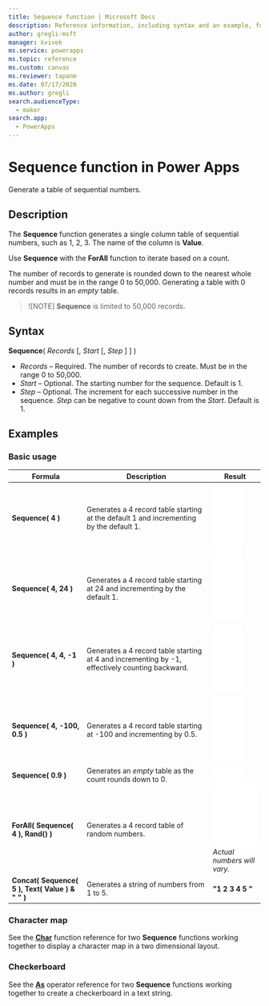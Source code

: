 ```yaml
---
title: Sequence function | Microsoft Docs
description: Reference information, including syntax and an example, for the Sequence function in Power Apps
author: gregli-msft
manager: kvivek
ms.service: powerapps
ms.topic: reference
ms.custom: canvas
ms.reviewer: tapanm
ms.date: 07/17/2020
ms.author: gregli
search.audienceType: 
  - maker
search.app: 
  - PowerApps
---
```

# Sequence function in Power Apps
Generate a table of sequential numbers.

## Description
The **Sequence** function generates a single column table of sequential numbers, such as 1, 2, 3.  The name of the column is **Value**.

Use **Sequence** with the **ForAll** function to iterate based on a count.

The number of records to generate is rounded down to the nearest whole number and must be in the range 0 to 50,000.  Generating a table with 0 records results in an *empty* table.

> ![NOTE]
> **Sequence** is limited to 50,000 records.

## Syntax
**Sequence**( *Records* [, *Start* [, *Step* ] ] )

* *Records* – Required. The number of records to create.  Must be in the range 0 to 50,000.
* *Start* – Optional.  The starting number for the sequence.  Default is 1.
* *Step* – Optional.  The increment for each successive number in the sequence.  *Step* can be negative to count down from the *Start*.  Default is 1.

## Examples

### Basic usage

| Formula | Description | Result |
| --- | --- | --- |
| **Sequence( 4 )** | Generates a 4 record table starting at the default 1 and incrementing by the default 1. | ![](media/function-sequence/sequence-4.png) |
| **Sequence( 4, 24 )** | Generates a 4 record table starting at 24 and incrementing by the default 1. | ![](media/function-sequence/sequence-4-24.png) |
| **Sequence( 4, 4, -1 )** | Generates a 4 record table starting at 4 and incrementing by -1, effectively counting backward. | ![](media/function-sequence/sequence-4-4-n1.png) |
| **Sequence( 4, -100, 0.5 )** | Generates a 4 record table starting at -100 and incrementing by 0.5. | ![](media/function-sequence/sequence-4-n100-p5.png) |
| **Sequence( 0.9 )** | Generates an *empty* table as the count rounds down to 0. | ![](media/function-sequence/sequence-empty.png) | 
| **ForAll( Sequence( 4 ), Rand() )** | Generates a 4 record table of random numbers. | ![](media/function-sequence/sequence-4-random.png)<br>*Actual numbers will vary.* |
| **Concat( Sequence( 5 ), Text( Value ) & " " )** | Generates a string of numbers from 1 to 5. | **"1 2 3 4 5 "** | 

### Character map

See the [**Char**](function-char.md#display-a-character-map) function reference for two **Sequence** functions working together to display a character map in a two dimensional layout.

### Checkerboard

See the [**As**](operators.md#as-operator) operator reference for two **Sequence** functions working together to create a checkerboard in a text string.



